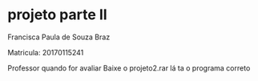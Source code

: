 # projeto parte II

Francisca Paula de Souza Braz

Matricula: 20170115241

Professor quando for avaliar Baixe o projeto2.rar
lá ta o programa correto
